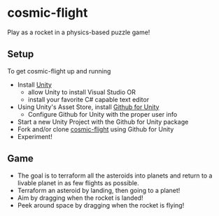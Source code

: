 # cosmic-flight

Play as a rocket in a physics-based puzzle game!

## Setup

To get cosmic-flight up and running
 - Install [Unity](https://unity3d.com/get-unity/download)
   - allow Unity to install Visual Studio OR
   - install your favorite C# capable text editor
 - Using Unity's Asset Store, install [Github for Unity](https://unity.github.com/)
   - Configure Github for Unity with the proper user info
 - Start a new Unity Project with the Github for Unity package
 - Fork and/or clone [cosmic-flight](https://github.com/SybelBlue/cosmic-flight) using Github for Unity
 - Experiment!

## Game
 - The goal is to terraform all the asteroids into planets and return to a livable planet in as few flights as possible.
 - Terraform an asteroid by landing, then going to a planet!
 - Aim by dragging when the rocket is landed!
 - Peek around space by dragging when the rocket is flying!
